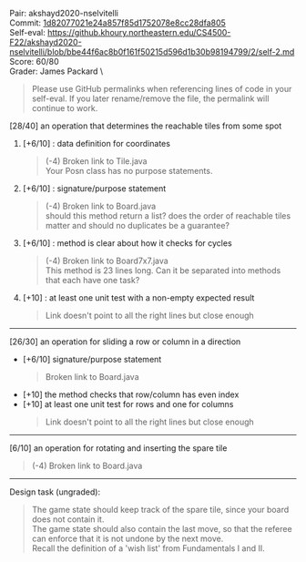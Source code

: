 Pair: akshayd2020-nselvitelli \
Commit: [1d82077021e24a857f85d1752078e8cc28dfa805](https://github.khoury.northeastern.edu/CS4500-F22/akshayd2020-nselvitelli/tree/1d82077021e24a857f85d1752078e8cc28dfa805) \
Self-eval: https://github.khoury.northeastern.edu/CS4500-F22/akshayd2020-nselvitelli/blob/bbe44f6ac8b0f161f50215d596d1b30b98194799/2/self-2.md \
Score: 60/80 \
Grader: James Packard \

> Please use GitHub permalinks when referencing lines of code in your self-eval. If you later rename/remove the file, the permalink will continue to work.

[28/40] an operation that determines the reachable tiles from some spot
  1. [+6/10] : data definition for coordinates
     > (-4) Broken link to Tile.java  
     > Your Posn class has no purpose statements.
  2. [+6/10] : signature/purpose statement
     > (-4) Broken link to Board.java  
     > should this method return a list? does the order of reachable tiles matter and should no duplicates be a guarantee?
  3. [+6/10] : method is clear about how it checks for cycles
     > (-4) Broken link to Board7x7.java  
     > This method is 23 lines long. Can it be separated into methods that each have one task?
  4. [+10] : at least one unit test with a non-empty expected result
     > Link doesn't point to all the right lines but close enough

---

[26/30] an operation for sliding a row or column in a direction 
  - [+6/10] signature/purpose statement
    > Broken link to Board.java
  - [+10] the method checks that row/column has even index 
  - [+10] at least one unit test for rows and one for columns
    > Link doesn't point to all the right lines but close enough

---

[6/10] an operation for rotating and inserting the spare tile
  > (-4) Broken link to Board.java

---

Design task (ungraded):

> The game state should keep track of the spare tile, since your board does not contain it.  
> The game state should also contain the last move, so that the referee can enforce that it is not undone by the next move.  
> Recall the definition of a 'wish list' from Fundamentals I and II.  
